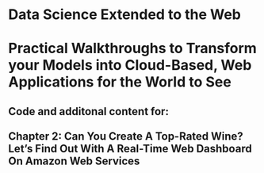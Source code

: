 <H1>Data Science Extended to the Web<BR><BR>
Practical Walkthroughs to Transform your Models into Cloud-Based, Web Applications for the World to See</H1>
<H2>Code and additonal content for:<BR><BR>
Chapter 2: Can You Create A Top-Rated Wine? Let’s Find Out With A Real-Time Web Dashboard On Amazon Web Services</H2>
